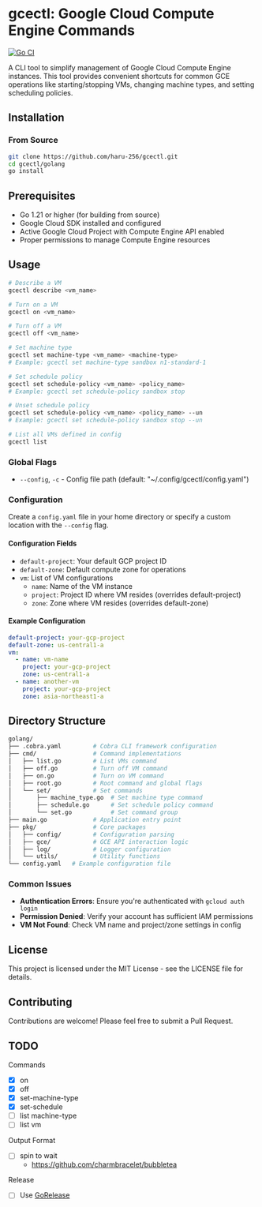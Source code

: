 # gcectl: Google Cloud Compute Engine Commands

[![Go CI](https://github.com/haru-256/gcectl/actions/workflows/go.yml/badge.svg)](https://github.com/haru-256/gcectl/actions/workflows/go.yml)

A CLI tool to simplify management of Google Cloud Compute Engine instances. This tool provides convenient shortcuts for common GCE operations like starting/stopping VMs, changing machine types, and setting scheduling policies.

## Installation

### From Source

```bash
git clone https://github.com/haru-256/gcectl.git
cd gcectl/golang
go install
```

## Prerequisites

- Go 1.21 or higher (for building from source)
- Google Cloud SDK installed and configured
- Active Google Cloud Project with Compute Engine API enabled
- Proper permissions to manage Compute Engine resources

## Usage

```sh
# Describe a VM
gcectl describe <vm_name>

# Turn on a VM
gcectl on <vm_name>

# Turn off a VM
gcectl off <vm_name>

# Set machine type
gcectl set machine-type <vm_name> <machine-type>
# Example: gcectl set machine-type sandbox n1-standard-1

# Set schedule policy
gcectl set schedule-policy <vm_name> <policy_name>
# Example: gcectl set schedule-policy sandbox stop

# Unset schedule policy
gcectl set schedule-policy <vm_name> <policy_name> --un
# Example: gcectl set schedule-policy sandbox stop --un

# List all VMs defined in config
gcectl list
```

### Global Flags

- `--config`, `-c` - Config file path (default: "~/.config/gcectl/config.yaml")

### Configuration

Create a `config.yaml` file in your home directory or specify a custom location with the `--config` flag.

#### Configuration Fields

- `default-project`: Your default GCP project ID
- `default-zone`: Default compute zone for operations
- `vm`: List of VM configurations
  - `name`: Name of the VM instance
  - `project`: Project ID where VM resides (overrides default-project)
  - `zone`: Zone where VM resides (overrides default-zone)

#### Example Configuration

```yaml
default-project: your-gcp-project
default-zone: us-central1-a
vm:
  - name: vm-name
    project: your-gcp-project
    zone: us-central1-a
  - name: another-vm
    project: your-gcp-project
    zone: asia-northeast1-a
```

## Directory Structure

```sh
golang/
├── .cobra.yaml         # Cobra CLI framework configuration
├── cmd/                # Command implementations
│   ├── list.go         # List VMs command
│   ├── off.go          # Turn off VM command
│   ├── on.go           # Turn on VM command
│   ├── root.go         # Root command and global flags
│   └── set/            # Set commands
│       ├── machine_type.go  # Set machine type command
│       ├── schedule.go      # Set schedule policy command
│       └── set.go           # Set command group
├── main.go             # Application entry point
├── pkg/                # Core packages
│   ├── config/         # Configuration parsing
│   ├── gce/            # GCE API interaction logic
│   ├── log/            # Logger configuration
│   └── utils/          # Utility functions
└── config.yaml   # Example configuration file
```

### Common Issues

- **Authentication Errors**: Ensure you're authenticated with `gcloud auth login`
- **Permission Denied**: Verify your account has sufficient IAM permissions
- **VM Not Found**: Check VM name and project/zone settings in config

## License

This project is licensed under the MIT License - see the LICENSE file for details.

## Contributing

Contributions are welcome! Please feel free to submit a Pull Request.

## TODO

Commands

- [x] on
- [x] off
- [x] set-machine-type
- [x] set-schedule
- [ ] list machine-type
- [ ] list vm

Output Format

- [ ] spin to wait
  - <https://github.com/charmbracelet/bubbletea>

Release

- [ ] Use [GoRelease](https://goreleaser.com/)
